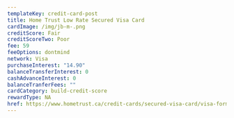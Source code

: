 ```yaml
---
templateKey: credit-card-post
title: Home Trust Low Rate Secured Visa Card
cardImage: /img/jb-m-.png
creditScore: Fair
creditScoreTwo: Poor
fee: 59
feeOptions: dontmind
network: Visa
purchaseInterest: "14.90"
balanceTransferInterest: 0
cashAdvanceInterest: 0
balanceTranferFees: ""
cardCategory: build-credit-score
rewardType: NA
href: https://www.hometrust.ca/credit-cards/secured-visa-card/visa-form/?product=lowrate&referrer=2241355
---
```

